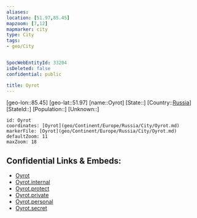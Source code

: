 ```yaml
---
aliases: 
location: [51.97,85.45]
mapzoom: [7,12] 
mapmarker: city 
type: City
tags:
- geo/City


SpocWebEntityId: 33204
isDeleted: false
confidential: public

title: Oyrot
---
```

[geo-lon::85.45]
[geo-lat::51.97]
[name::Oyrot]
[State::]
[Country::[Russia](geo/Continent/Europe/Russia.md)]
[StateId::]
[Population::]
[Unknown::]


```leaflet
id: Oyrot
coordinates: [Oyrot](geo/Continent/Europe/Russia/City/Oyrot.md)
markerFile: [Oyrot](geo/Continent/Europe/Russia/City/Oyrot.md)
defaultZoom: 11 
maxZoom: 18
```


## Confidential Links & Embeds: 
- [Oyrot](../../../../../../_public/geo/Continent/Europe/Russia/City/Oyrot.md) 
- [Oyrot.internal](../../../../../../_internal/geo/Continent/Europe/Russia/City/Oyrot.internal.md) 
- [Oyrot.protect](../../../../../../_protect/geo/Continent/Europe/Russia/City/Oyrot.protect.md) 
- [Oyrot.private](../../../../../../_private/geo/Continent/Europe/Russia/City/Oyrot.private.md) 
- [Oyrot.personal](../../../../../../_personal/geo/Continent/Europe/Russia/City/Oyrot.personal.md) 
- [Oyrot.secret](../../../../../../_secret/geo/Continent/Europe/Russia/City/Oyrot.secret.md) 
